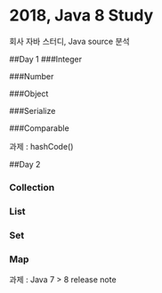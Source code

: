 # 2018, Java 8 Study

회사 자바 스터디, Java source 분석

##Day 1
###Integer

###Number

###Object

###Serialize

###Comparable

과제 : hashCode()


##Day 2
### Collection

### List

### Set

### Map

과제 : Java 7 > 8 release note